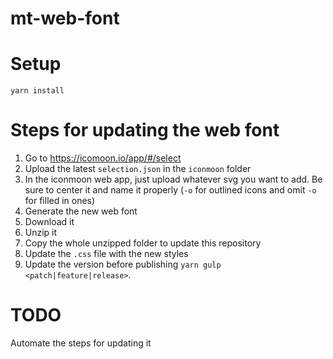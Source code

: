 # mt-web-font
# Setup
```
yarn install
```

# Steps for updating the web font
1. Go to https://icomoon.io/app/#/select
2. Upload the latest ``selection.json`` in the ``iconmoon`` folder
3. In the iconmoon web app, just upload whatever svg you want to add. Be sure to center it and name it properly (``-o`` for outlined icons and omit ``-o`` for filled in ones)
4. Generate the new web font
5. Download it
6. Unzip it
7. Copy the whole unzipped folder to update this repository
8. Update the ``.css`` file with the new styles
9. Update the version before publishing `yarn gulp <patch|feature|release>`.


# TODO
Automate the steps for updating it
